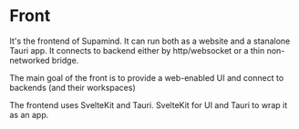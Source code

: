 # Front
It's the frontend of Supamind. It can run both as a website and a stanalone Tauri app. It connects to backend either by http/websocket or a thin non-networked bridge.

The main goal of the front is to provide a web-enabled UI and connect to backends (and their workspaces)

The frontend uses SvelteKit and Tauri. SvelteKit for UI and Tauri to wrap it as an app.
